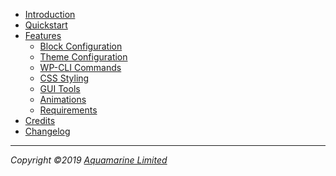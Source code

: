 -   [Introduction](/)
-   [Quickstart](/quickstart)
-   [Features](/features/)
    - [Block Configuration](/features/block-configuration)
    - [Theme Configuration](/features/theme-configuration)
    - [WP-CLI Commands](/features/wp-cli)
    - [CSS Styling](/features/css-styling)
    - [GUI Tools](/features/gui-tools)
    - [Animations](/features/animations)
    - [Requirements](/features/requirements)
-   [Credits](/credits)
-   [Changelog](/changelog)

----
_Copyright &copy;<span id="current-year">2019</span>
[Aquamarine Limited](https://www.thinkaquamarine.com ':target=_blank')_